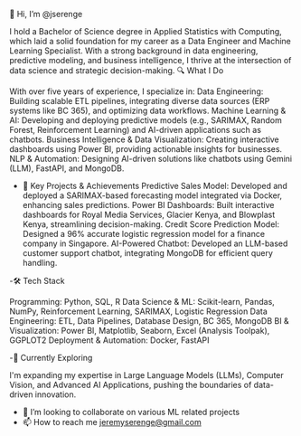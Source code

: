👋 Hi, I’m @jserenge

I hold a Bachelor of Science degree in Applied Statistics with Computing, which laid a solid foundation for my career as a Data Engineer and Machine Learning Specialist. With a strong background in data engineering, predictive modeling, and business intelligence, I thrive at the intersection of data science and strategic decision-making.
🔍 What I Do

With over five years of experience, I specialize in:
Data Engineering: Building scalable ETL pipelines, integrating diverse data sources (ERP systems like BC 365), and optimizing data workflows.
Machine Learning & AI: Developing and deploying predictive models (e.g., SARIMAX, Random Forest, Reinforcement Learning) and AI-driven applications such as chatbots.
Business Intelligence & Data Visualization: Creating interactive dashboards using Power BI, providing actionable insights for businesses.
NLP & Automation: Designing AI-driven solutions like chatbots using Gemini (LLM), FastAPI, and MongoDB.

- 🚀 Key Projects & Achievements
Predictive Sales Model: Developed and deployed a SARIMAX-based forecasting model integrated via Docker, enhancing sales predictions.
Power BI Dashboards: Built interactive dashboards for Royal Media Services, Glacier Kenya, and Blowplast Kenya, streamlining decision-making.
Credit Score Prediction Model: Designed a 96% accurate logistic regression model for a finance company in Singapore.
AI-Powered Chatbot: Developed an LLM-based customer support chatbot, integrating MongoDB for efficient query handling.

-🛠️ Tech Stack

Programming: Python, SQL, R
Data Science & ML: Scikit-learn, Pandas, NumPy, Reinforcement Learning, SARIMAX, Logistic Regression
Data Engineering: ETL, Data Pipelines, Database Design, BC 365, MongoDB
BI & Visualization: Power BI, Matplotlib, Seaborn, Excel (Analysis Toolpak), GGPLOT2
Deployment & Automation: Docker, FastAPI

-🌱 Currently Exploring

I'm expanding my expertise in Large Language Models (LLMs), Computer Vision, and Advanced AI Applications, pushing the boundaries of data-driven innovation.
- 💞️ I’m looking to collaborate on various ML related projects 
- 📫 How to reach me jeremyserenge@gmail.com 
